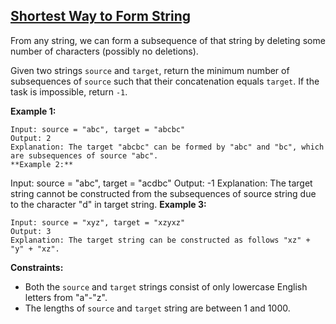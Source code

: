## [Shortest Way to Form String](https://leetcode.com/problems/shortest-way-to-form-string/)

From any string, we can form a subsequence of that string by deleting some number of characters (possibly no deletions).

Given two strings `source` and `target`, return the minimum number of subsequences of `source` such that their concatenation equals `target`. If the task is impossible, return `-1`.

**Example 1:**

```
Input: source = "abc", target = "abcbc"
Output: 2
Explanation: The target "abcbc" can be formed by "abc" and "bc", which are subsequences of source "abc".
**Example 2:**
```

Input: source = "abc", target = "acdbc"
Output: -1
Explanation: The target string cannot be constructed from the subsequences of source string due to the character "d" in target string.
**Example 3:**

```
Input: source = "xyz", target = "xzyxz"
Output: 3
Explanation: The target string can be constructed as follows "xz" + "y" + "xz".
```

**Constraints:**

- Both the `source` and `target` strings consist of only lowercase English letters from "a"-"z".
- The lengths of `source` and `target` string are between 1 and 1000.
